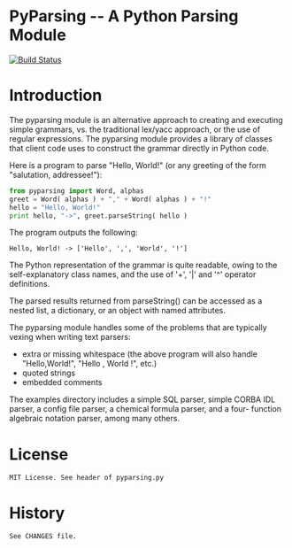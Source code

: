 PyParsing -- A Python Parsing Module
====================================
[![Build Status](https://travis-ci.org/pyparsing/pyparsing.svg?branch=master)](https://travis-ci.org/pyparsing/pyparsing)

Introduction
============

The pyparsing module is an alternative approach to creating and executing 
simple grammars, vs. the traditional lex/yacc approach, or the use of 
regular expressions.  The pyparsing module provides a library of classes 
that client code uses to construct the grammar directly in Python code.

Here is a program to parse "Hello, World!" (or any greeting of the form 
"salutation, addressee!"):

```python
from pyparsing import Word, alphas
greet = Word( alphas ) + "," + Word( alphas ) + "!"
hello = "Hello, World!"
print hello, "->", greet.parseString( hello )
```

The program outputs the following:

    Hello, World! -> ['Hello', ',', 'World', '!']

The Python representation of the grammar is quite readable, owing to the 
self-explanatory class names, and the use of '+', '|' and '^' operator 
definitions.

The parsed results returned from parseString() can be accessed as a 
nested list, a dictionary, or an object with named attributes.

The pyparsing module handles some of the problems that are typically 
vexing when writing text parsers:
- extra or missing whitespace (the above program will also handle 
  "Hello,World!", "Hello  ,  World  !", etc.)
- quoted strings
- embedded comments

The examples directory includes a simple SQL parser, simple CORBA IDL 
parser, a config file parser, a chemical formula parser, and a four-
function algebraic notation parser, among many others.


License
=======

    MIT License. See header of pyparsing.py

History
=======

    See CHANGES file.

